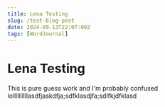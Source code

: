```yaml
---
title: Lena Testing
slug: /test-blog-post
date: 2024-09-13T22:07:00Z
tags: [WordJournal]
---
```


# Lena Testing 

This is pure guess work and I'm probably confused lollllllllllasdfjaskdfja;sdfklasdjfa;sdlfkjdfklasd
